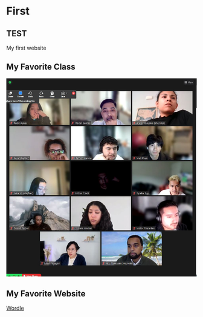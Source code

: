 # First
## TEST

My first website

## My Favorite Class
![Awesome class](Capture.JPG)

## My Favorite Website
[Wordle](https://www.nytimes.com/games/wordle/index.html)
